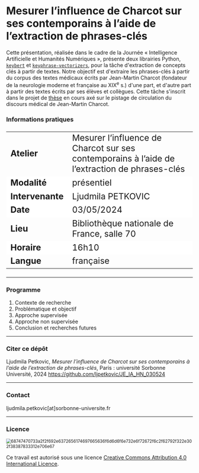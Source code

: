 # Mesurer l’influence de Charcot sur ses contemporains à l’aide de l’extraction de phrases-clés

Cette présentation, réalisée dans le cadre de la Journée « Intelligence Artificielle et Humanités Numériques », présente deux librairies Python, [`keybert`](https://maartengr.github.io/KeyBERT/) et [`keyphrase-vectorizers`](https://pypi.org/project/keyphrase-vectorizers/), pour la tâche d'extraction de concepts clés à partir de textes. Notre objectif est d'extraire les phrases-clés à partir du corpus des textes médicaux écrits par Jean-Martin Charcot (fondateur de la neurologie moderne et française au XIX<sup>e</sup> s.) d'une part, et d'autre part à partir des textes écrits par ses élèves et collègues. Cette tâche s'inscrit dans le projet de [thèse](https://www.theses.fr/s382733) en cours axé sur le pistage de circulation du discours médical de Jean-Martin Charcot.

### Informations pratiques

<table align="center" style="font-size: 23px;">
    <tr>
        <td align="left"><b>Atelier</b></td>
        <td align="left">Mesurer l’influence de Charcot sur ses contemporains à l’aide de l’extraction de phrases-clés</td>
    </tr>
    <tr style="background-color: white;">
        <td align="left"><b>Modalité</b></td>
        <td align="left">présentiel</td>
    </tr>
    <tr style="background-color: white;">
        <td align="left"><b>Intervenante</b></td>
        <td align="left">Ljudmila PETKOVIC</td>
    </tr>
    <tr style="background-color: white;">
        <td align="left"><b>Date</b></td>
        <td align="left">03/05/2024</td>
    </tr>
    <tr>
        <td align="left"><b>Lieu</b></td>
        <td align="left">Bibliothèque nationale de France, salle 70</td>
    </tr>
    <tr style="background-color: white;">
        <td align="left"><b>Horaire</b></td>
        <td align="left">16h10</td>
    </tr>
    <tr>
        <td align="left"><b>Langue</b></td>
        <td align="left">française</td>
    </tr>
</table>

---

### Programme

1. Contexte de recherche
2. Problématique et objectif
3. Approche supervisée
4. Approche non supervisée
5. Conclusion et recherches futures

---

### Citer ce dépôt

Ljudmila Petkovic, _Mesurer l’influence de Charcot sur ses contemporains à l’aide de l’extraction de phrases-clés_, Paris : université Sorbonne Université, 2024 https://github.com/ljpetkovic/JE_IA_HN_030524

---

### Contact

ljudmila.petkovic[at]sorbonne-universite.fr

---

### Licence

<img src="https://i.creativecommons.org/l/by-sa/4.0/88x31.png" alt="68747470733a2f2f692e6372656174697665636f6d6d6f6e732e6f72672f6c2f62792f322e302f38387833312e706e67" style="zoom:80%;" />

Ce travail est autorisé sous une licence [Creative Commons Attribution 4.0 International Licence](https://creativecommons.org/licenses/by-sa/4.0/deed.fr).
